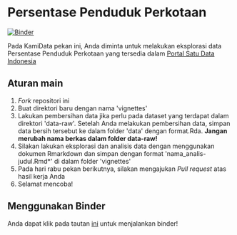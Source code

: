 # Persentase Penduduk Perkotaan

[![Binder](https://mybinder.org/badge_logo.svg)](https://mybinder.org/v2/gh/indo-r/001_kamidata-Persentase-Penduduk-Perkotaan/master?urlpath=rstudio)

Pada KamiData pekan ini, Anda diminta untuk melakukan eksplorasi data Persentase Penduduk Perkotaan yang tersedia dalam [Portal Satu Data Indonesia](https://data.go.id/dataset/bps_api_160160/resource/ae95c6a6-f607-4ddf-922e-c74d235b182b)

## Aturan main

1. *Fork* repositori ini
2. Buat direktori baru dengan nama 'vignettes'
3. Lakukan pembersihan data jika perlu pada dataset yang terdapat dalam direktori 'data-raw'. Setelah Anda melakukan pembersihan data, simpan data bersih tersebut ke dalam folder 'data' dengan format.Rda. **Jangan merubah nama berkas dalam folder data-raw!**
4. Silakan lakukan eksplorasi dan analisis data dengan menggunakan  dokumen Rmarkdown dan simpan dengan format 'nama_analis-judul.Rmd*' di dalam folder 'vignettes'
4. Pada hari rabu pekan berikutnya, silakan mengajukan *Pull request* atas hasil kerja Anda
5. Selamat mencoba!

## Menggunakan Binder
Anda dapat klik pada tautan [ini](https://mybinder.org/v2/gh/indo-r/001_kamidata-Persentase-Penduduk-Perkotaan/master?urlpath=rstudio) untuk menjalankan binder!
